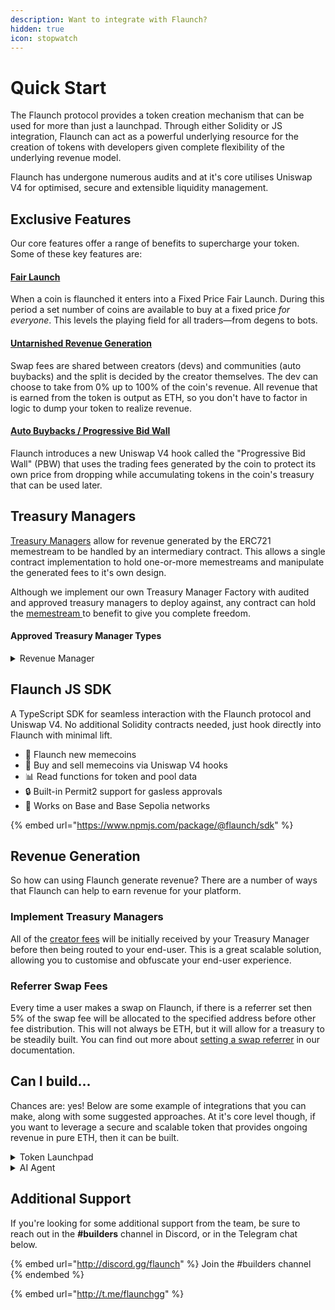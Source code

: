 ```yaml
---
description: Want to integrate with Flaunch?
hidden: true
icon: stopwatch
---
```


# Quick Start

The Flaunch protocol provides a token creation mechanism that can be used for more than just a launchpad. Through either Solidity or JS integration, Flaunch can act as a powerful underlying resource for the creation of tokens with developers given complete flexibility of the underlying revenue model.&#x20;

Flaunch has undergone numerous audits and at it's core utilises Uniswap V4 for optimised, secure and extensible liquidity management.

## Exclusive Features

Our core features offer a range of benefits to supercharge your token. Some of these key features are:

#### [Fair Launch](../core-features/fixed-price-fair-launch.md)

When a coin is flaunched it enters into a Fixed Price Fair Launch. During this period a set number of coins are available to buy at a fixed price _for everyone_. This levels the playing field for all traders—from degens to bots.

#### [Untarnished Revenue Generation](../core-features/creator-revenue.md)

Swap fees are shared between creators (devs) and communities (auto buybacks) and the split is decided by the creator themselves. The dev can choose to take from 0% up to 100% of the coin's revenue. All revenue that is earned from the token is output as ETH, so you don't have to factor in logic to dump your token to realize revenue.

#### [Auto Buybacks / Progressive Bid Wall](../core-features/auto-buybacks.md)

Flaunch introduces a new Uniswap V4 hook called the "Progressive Bid Wall" (PBW) that uses the trading fees generated by the coin to protect its own price from dropping while accumulating tokens in the coin's treasury that can be used later.

## Treasury Managers

[Treasury Managers](treasury-managers/) allow for revenue generated by the ERC721 memestream to be handled by an intermediary contract. This allows a single contract implementation to hold one-or-more memestreams and manipulate the generated fees to it's own design.

Although we implement our own Treasury Manager Factory with audited and approved treasury managers to deploy against, any contract can hold the [memestream ](../core-features/revenue-stream-nft.md)to benefit to give you complete freedom.

#### Approved Treasury Manager Types

<details>

<summary>Revenue Manager</summary>

Launch tokens and capture a share of the revenue for each, without the heavy lifting.

[**Read more >**](treasury-managers/revenuemanager.md)

</details>

## Flaunch JS SDK

A TypeScript SDK for seamless interaction with the Flaunch protocol and Uniswap V4. No additional Solidity contracts needed, just hook directly into Flaunch with minimal lift.

* 🚀 Flaunch new memecoins
* 💱 Buy and sell memecoins via Uniswap V4 hooks
* 📊 Read functions for token and pool data
* 🔒 Built-in Permit2 support for gasless approvals
* 🔵 Works on Base and Base Sepolia networks

{% embed url="https://www.npmjs.com/package/@flaunch/sdk" %}

## Revenue Generation

So how can using Flaunch generate revenue? There are a number of ways that Flaunch can help to earn revenue for your platform.

### Implement Treasury Managers

All of the [creator fees](../core-features/creator-revenue.md) will be initially received by your Treasury Manager before then being routed to your end-user. This is a great scalable solution, allowing you to customise and obfuscate your end-user experience.

### Referrer Swap Fees

Every time a user makes a swap on Flaunch, if there is a referrer set then 5% of the swap fee will be allocated to the specified address before other fee distribution. This will not always be ETH, but it will allow for a treasury to be steadily built. You can find out more about [setting a swap referrer](guides/setting-a-swap-referrer.md) in our documentation.

## Can I build...

Chances are: yes! Below are some example of integrations that you can make, along with some suggested approaches. At it's core level though, if you want to leverage a secure and scalable token that provides ongoing revenue in pure ETH, then it can be built.

<details>

<summary>Token Launchpad</summary>

By launching tokens through Flaunch, the secure solidity side is taken care of, and you can take a flat percentage of fees before passing the remaining fees to your user. Coupling this with referrer swap fees, you can quickly build your treasury.

</details>

<details>

<summary>AI Agent</summary>

Whether integrating with Elisa OS or another AI platform, Flaunch can sit neatly into your AI repertoire by using our SDK. We are also currently working on releasing a public Elisa OS integration with Flaunch allowing tokens to be bought and sold, as well as flaunched.&#x20;

</details>

## Additional Support

If you're looking for some additional support from the team, be sure to reach out in the **#builders** channel in Discord, or in the Telegram chat below.

{% embed url="http://discord.gg/flaunch" %}
Join the #builders channel
{% endembed %}

{% embed url="http://t.me/flaunchgg" %}
